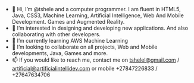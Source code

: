 - 👋 Hi, I’m @tshele and a computer programmer. I am fluent in HTML5, Java, CSS3, Machine Learning, Artificial Intelligence, Web And Mobile Development. Games and Augmented Reality.
- 👀 I’m interested in designing and developing new applications. And also collaborating with other developers.
- 🌱 I’m currently learning AWS Machine Learning
- 💞️ I’m looking to collaborate on all projects, Web and Mobile developments, Java, Games and more.
- 📫 If you would like to reach me, contact me on tshelel@gmail.com / artificial@artificialintellidev.com or mobile +27847226833 / +27647634706

<!---
tshele/tshele is a ✨ special ✨ repository because its `README.md` (this file) appears on your GitHub profile.
You can click the Preview link to take a look at your changes.
--->
